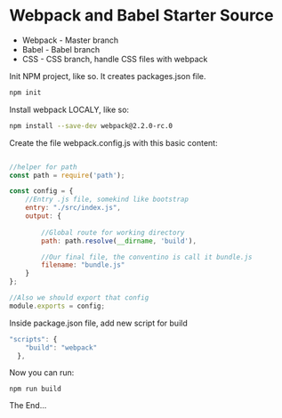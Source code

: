 # Webpack and Babel Starter Source

* Webpack - Master branch
* Babel - Babel branch
* CSS - CSS branch, handle CSS files with webpack

Init NPM project, like so. It creates packages.json file.

```bash
npm init
```

Install webpack LOCALY, like so:

```bash
npm install --save-dev webpack@2.2.0-rc.0
```

Create the file webpack.config.js with this basic content:

```javascript

//helper for path
const path = require('path');

const config = {
    //Entry .js file, somekind like bootstrap
    entry: "./src/index.js",
    output: {
        
        //Global route for working directory
        path: path.resolve(__dirname, 'build'),

        //Our final file, the conventino is call it bundle.js
        filename: "bundle.js"
    }
};

//Also we should export that config
module.exports = config;
```

Inside package.json file, add new script for build

```javascript
"scripts": {
    "build": "webpack"
  },
```

Now you can run:

```shell
npm run build
```

The End...